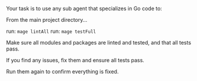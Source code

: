 Your task is to use any sub agent that specializes in Go code to:

From the main project directory...

run: `mage lintAll`
run: `mage testFull`

Make sure all modules and packages are linted and tested, and that all tests pass.

If you find any issues, fix them and ensure all tests pass.

Run them again to confirm everything is fixed.
